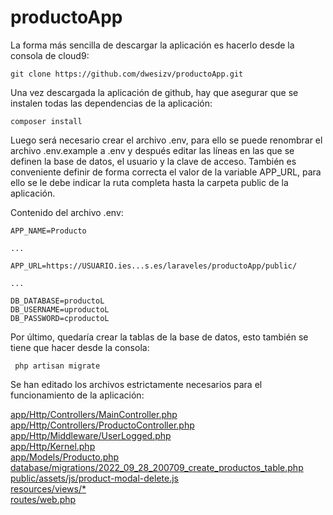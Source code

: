 # productoApp

La forma más sencilla de descargar la aplicación es hacerlo desde la consola de cloud9:

    git clone https://github.com/dwesizv/productoApp.git

Una vez descargada la aplicación de github, hay que asegurar que se instalen todas las dependencias de la aplicación:

    composer install
 
Luego será necesario crear el archivo .env, para ello se puede renombrar el archivo .env.example a .env y después editar las líneas en las
que se definen la base de datos, el usuario y la clave de acceso. También es conveniente definir de forma correcta el valor de la variable
APP_URL, para ello se le debe indicar la ruta completa hasta la carpeta public de la aplicación.

Contenido del archivo .env:

    APP_NAME=Producto
    
    ...
    
    APP_URL=https://USUARIO.ies...s.es/laraveles/productoApp/public/
    
    ...
    
    DB_DATABASE=productoL
    DB_USERNAME=uproductoL
    DB_PASSWORD=cproductoL

Por último, quedaría crear la tablas de la base de datos, esto también se tiene que hacer desde la consola:
 
     php artisan migrate

Se han editado los archivos estrictamente necesarios para el funcionamiento de la aplicación:

[app/Http/Controllers/MainController.php](https://github.com/dwesizv/productoApp/blob/main/app/Http/Controllers/MainController.php)  
[app/Http/Controllers/ProductoController.php](https://github.com/dwesizv/productoApp/blob/main/app/Http/Controllers/ProductoController.php)  
[app/Http/Middleware/UserLogged.php](https://github.com/dwesizv/productoApp/blob/main/app/Http/Middleware/UserLogged.php)  
[app/Http/Kernel.php](https://github.com/dwesizv/productoApp/blob/main/app/Http/Kernel.php)  
[app/Models/Producto.php](https://github.com/dwesizv/productoApp/blob/main/app/Models/Producto.php)  
[database/migrations/2022_09_28_200709_create_productos_table.php](https://github.com/dwesizv/productoApp/blob/main/database/migrations/2022_09_28_200709_create_productos_table.php)  
[public/assets/js/product-modal-delete.js](https://github.com/dwesizv/productoApp/blob/main/public/assets/js/product-modal-delete.js)  
[resources/views/*](https://github.com/dwesizv/productoApp/tree/main/resources/views)  
[routes/web.php](https://github.com/dwesizv/productoApp/blob/main/routes/web.php)  

 
 
